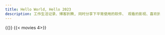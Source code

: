 ```yaml
---
title: Hello World, Hello 2023
description: 工作生活记录、博客折腾, 同时分享下平常使用的软件、 观看的影视、喜欢折腾的物品等~~
---
```

<div class="photo-home" view-image>
<script src="/js/photo.js"></script>
</div>
{{<memos>}}
{{< movies 4>}}